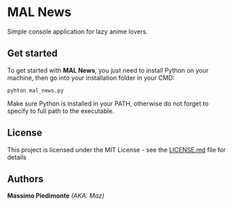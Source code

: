 # MAL News

Simple console application for lazy anime lovers.

## Get started

To get started with **MAL News**, you just need to install Python on your machine, then go into your installation folder in your CMD:

` pyhton mal_news.py `

Make sure Python is installed in your PATH, otherwise do not forget to specify to full path to the executable.

## License

This project is licensed under the MIT License - see the [LICENSE.md](https://github.com/mynameismaz/LaraMemo/blob/master/LICENSE) file for details

 ## Authors
 
 **Massimo Piedimonte** _(AKA. Maz)_
